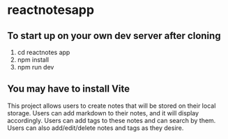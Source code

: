 # reactnotesapp

## To start up on your own dev server after cloning
1. cd reactnotes app
2. npm install
3. npm run dev
## You may have to install Vite

This project allows users to create notes that will be stored on their local storage. 
Users can add markdown to their notes, and it will display accordingly. 
Users can add tags to these notes and can search by them. 
Users can also add/edit/delete notes and tags as they desire. 

